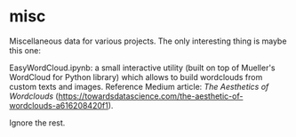 # misc
Miscellaneous data for various projects. The only interesting thing is maybe this one:

  EasyWordCloud.ipynb: a small interactive utility (built on top of Mueller's WordCloud for Python library) which allows to build wordclouds from custom texts and images. Reference Medium   article: *The Aesthetics of Wordclouds* (https://towardsdatascience.com/the-aesthetic-of-wordclouds-a616208420f1).

Ignore the rest.

